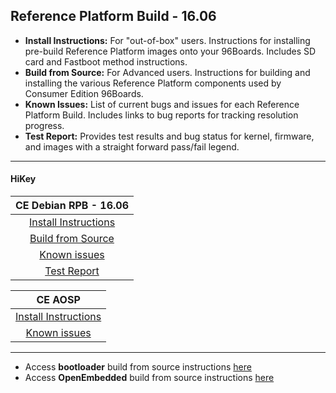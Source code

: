## Reference Platform Build - 16.06


- **Install Instructions:** For "out-of-box" users. Instructions for installing pre-build Reference Platform images onto your 96Boards. Includes SD card and Fastboot method instructions.
- **Build from Source:** For Advanced users. Instructions for building and installing the various Reference Platform components used by Consumer Edition 96Boards.
- **Known Issues:** List of current bugs and issues for each Reference Platform Build. Includes links to bug reports for tracking resolution progress.
- **Test Report:** Provides test results and bug status for kernel, firmware, and images with a straight forward pass/fail legend.

***

#### HiKey


|   **CE Debian RPB - 16.06**   |
|:-----------------------------:|
|   [Install Instructions](InstallDebianRPB.md)    |  
|  [Build from Source](BFSDebianRPB.md)        | 
|       [Known issues](../../../Known-Issues.md)        |  
|        [Test Report](http://builds.96boards.org/releases/reference-platform/debian/hikey/16.06/16.06-CE-Debian-RPB-Test-Report.pdf) |  


|    **CE AOSP**  |
|:---------------------------:|
|  [Install Instructions](https://source.android.com/source/devices.html) |
|      [Known issues](../../../Known-Issues.md)       |



***

- Access **bootloader** build from source instructions [here](BuildSourceBL.md) 
- Access **OpenEmbedded** build from source instructions [here](../../../CECommon/OEYocto.md)
